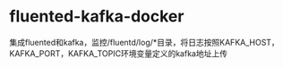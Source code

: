 # fluented-kafka-docker
集成fluented和kafka，监控/fluentd/log/*目录，将日志按照KAFKA_HOST，KAFKA_PORT，KAFKA_TOPIC环境变量定义的kafka地址上传
